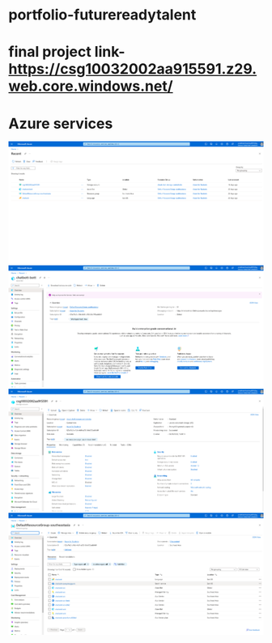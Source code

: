 # portfolio-futurereadytalent
# final project link-https://csg10032002aa915591.z29.web.core.windows.net/

# Azure services
![alt text](https://github.com/prabhatOn/portfolio-futurereadytalent/blob/main/Screenshot%20from%202023-09-04%2015-00-39.png)
![alt text](https://github.com/prabhatOn/portfolio-futurereadytalent/blob/main/Screenshot%20from%202023-09-04%2015-01-03.png)
![](https://github.com/prabhatOn/portfolio-futurereadytalent/blob/main/Screenshot%20from%202023-09-04%2015-01-25.png)
![](https://github.com/prabhatOn/portfolio-futurereadytalent/blob/main/Screenshot%20from%202023-09-04%2015-01-50.png)
